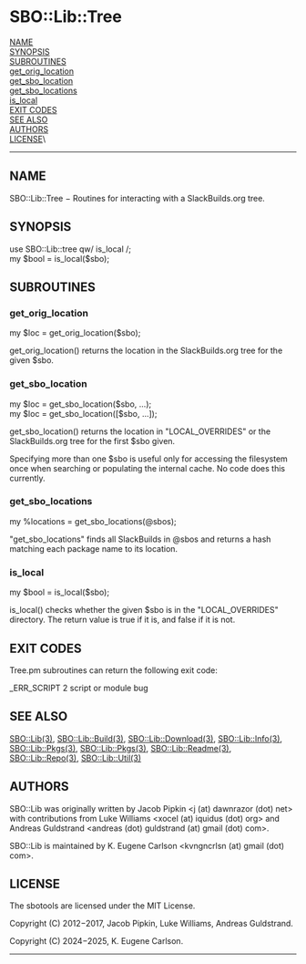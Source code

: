 # SBO::Lib::Tree

[NAME](#name)\
[SYNOPSIS](#synopsis)\
[SUBROUTINES](#subroutines)\
[get_orig_location](#get_orig_location)\
[get_sbo_location](#get_sbo_location)\
[get_sbo_locations](#get_sbo_locations)\
[is_local](#is_local)\
[EXIT CODES](#exit-codes)\
[SEE ALSO](#see-also)\
[AUTHORS](#authors)\
[LICENSE](#license)\

------------------------------------------------------------------------

## NAME

SBO::Lib::Tree − Routines for interacting with a SlackBuilds.org tree.

## SYNOPSIS

use SBO::Lib::tree qw/ is_local /;\
my \$bool = is_local(\$sbo);

## SUBROUTINES

### get_orig_location

my \$loc = get_orig_location(\$sbo);

get_orig_location() returns the location in the SlackBuilds.org tree for
the given \$sbo.

### get_sbo_location

my \$loc = get_sbo_location(\$sbo, \...);\
my \$loc = get_sbo_location([\$sbo, \...]);

get_sbo_location() returns the location in \"LOCAL_OVERRIDES\" or the
SlackBuilds.org tree for the first \$sbo given.

Specifying more than one \$sbo is useful only for accessing the
filesystem once when searching or populating the internal cache. No code
does this currently.

### get_sbo_locations

my %locations = get_sbo_locations(@sbos);

\"get_sbo_locations\" finds all SlackBuilds in \@sbos and returns a hash
matching each package name to its location.

### is_local

my \$bool = is_local(\$sbo);

is_local() checks whether the given \$sbo is in the \"LOCAL_OVERRIDES\"
directory. The return value is true if it is, and false if it is not.

## EXIT CODES

Tree.pm subroutines can return the following exit code:

\_ERR_SCRIPT 2 script or module bug

## SEE ALSO

[SBO::Lib(3)](SBO_Lib.3.md), [SBO::Lib::Build(3)](SBO_Lib_Build.3.md), [SBO::Lib::Download(3)](SBO_Lib_Download.3.md),
[SBO::Lib::Info(3)](SBO_Lib_Info.3.md), [SBO::Lib::Pkgs(3)](SBO_Lib_Pkgs.3.md), [SBO::Lib::Pkgs(3)](SBO_Lib_Pkgs.3.md),
[SBO::Lib::Readme(3)](SBO_Lib_Readme.3.md), [SBO::Lib::Repo(3)](SBO_Lib_Repo.3.md), [SBO::Lib::Util(3)](SBO_Lib_Util.3.md)

## AUTHORS

SBO::Lib was originally written by Jacob Pipkin \<j (at) dawnrazor (dot)
net\> with contributions from Luke Williams \<xocel (at) iquidus (dot)
org\> and Andreas Guldstrand \<andreas (dot) guldstrand (at) gmail (dot)
com\>.

SBO::Lib is maintained by K. Eugene Carlson \<kvngncrlsn (at) gmail
(dot) com\>.

## LICENSE

The sbotools are licensed under the MIT License.

Copyright (C) 2012−2017, Jacob Pipkin, Luke Williams, Andreas
Guldstrand.

Copyright (C) 2024−2025, K. Eugene Carlson.

------------------------------------------------------------------------
